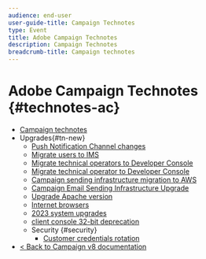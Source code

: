 ```yaml
---
audience: end-user
user-guide-title: Campaign Technotes
type: Event
title: Adobe Campaign Technotes
description: Campaign Technotes
breadcrumb-title: Campaign technotes
---
```


# Adobe Campaign Technotes {#technotes-ac}

+ [Campaign technotes](technotes-home.md)
+ Upgrades{#tn-new}
  + [Push Notification Channel changes](upgrades/push-technote.md)  
  + [Migrate users to IMS](upgrades/migrate-users-to-ims.md)
  + [Migrate technical operators to Developer Console](upgrades/ims-migration.md)
  + [Migrate technical operator to Developer Console](upgrades/ims-migration-old.md)
  + [Campaign sending infrastructure migration to AWS](upgrades/migrate-to-aws.md)
  + [Campaign Email Sending Infrastructure Upgrade](upgrades/upgrade-to-aws.md)
  + [Upgrade Apache version](upgrades/apache.md)
  + [Internet browsers](upgrades/browsers.md)
  + [2023 system upgrades](upgrades/tech-stack-upgrade.md)
  + [client console 32-bit deprecation](upgrades/console.md)
  + Security {#security}
    + [Customer credentials rotation](security/credential-rotation-guide)
+ [< Back to Campaign v8 documentation](https://experienceleague.adobe.com/en/docs/campaign/campaign-v8/campaign-home)
